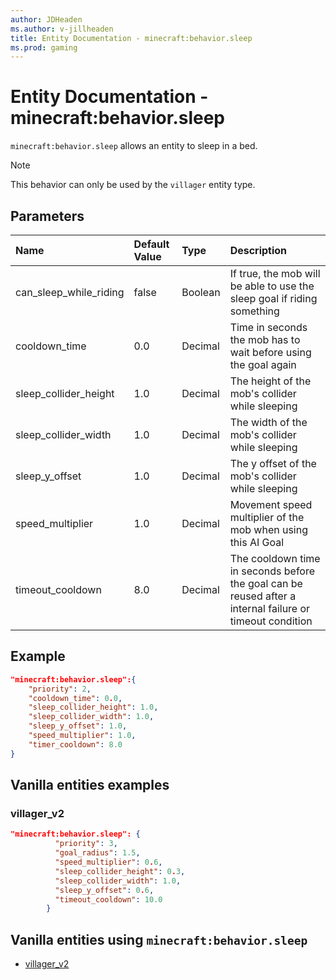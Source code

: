```yaml
---
author: JDHeaden
ms.author: v-jillheaden
title: Entity Documentation - minecraft:behavior.sleep
ms.prod: gaming
---
```


# Entity Documentation - minecraft:behavior.sleep

`minecraft:behavior.sleep` allows an entity to sleep in a bed.

> [!NOTE]
> This behavior can only be used by the `villager` entity type.

## Parameters

|Name |Default Value  |Type  |Description  |
|:----------|:----------|:----------|:----------|
| can_sleep_while_riding| false| Boolean|  If true, the mob will be able to use the sleep goal if riding something |
| cooldown_time| 0.0| Decimal| Time in seconds the mob has to wait before using the goal again |
| sleep_collider_height| 1.0| Decimal|  The height of the mob's collider while sleeping |
| sleep_collider_width| 1.0| Decimal|  The width of the mob's collider while sleeping |
| sleep_y_offset| 1.0| Decimal|  The y offset of the mob's collider while sleeping |
| speed_multiplier| 1.0| Decimal|  Movement speed multiplier of the mob when using this AI Goal |
| timeout_cooldown| 8.0| Decimal| The cooldown time in seconds before the goal can be reused after a internal failure or timeout condition |

## Example

```json
"minecraft:behavior.sleep":{
    "priority": 2,
    "cooldown_time": 0.0,
    "sleep_collider_height": 1.0,
    "sleep_collider_width": 1.0,
    "sleep_y_offset": 1.0,
    "speed_multiplier": 1.0,
    "timer_cooldown": 8.0
}
```

## Vanilla entities examples

### villager_v2

```json
"minecraft:behavior.sleep": {
          "priority": 3,
          "goal_radius": 1.5,
          "speed_multiplier": 0.6,
          "sleep_collider_height": 0.3,
          "sleep_collider_width": 1.0,
          "sleep_y_offset": 0.6,
          "timeout_cooldown": 10.0
        }

```

## Vanilla entities using `minecraft:behavior.sleep`

- [villager_v2](../../../../Source/VanillaBehaviorPack_Snippets/entities/villager_v2.md)
